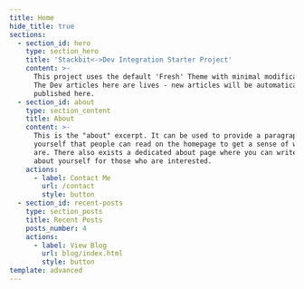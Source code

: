 ```yaml
---
title: Home
hide_title: true
sections:
  - section_id: hero
    type: section_hero
    title: 'Stackbit<->Dev Integration Starter Project'
    content: >-
      This project uses the default 'Fresh' Theme with minimal modification.
      The Dev articles here are lives - new articles will be automatically 
      published here. 
  - section_id: about
    type: section_content
    title: About
    content: >-
      This is the "about" excerpt. It can be used to provide a paragraph about
      yourself that people can read on the homepage to get a sense of who you
      are. There also exists a dedicated about page where you can write more
      about yourself for those who are interested.
    actions:
      - label: Contact Me
        url: /contact
        style: button
  - section_id: recent-posts
    type: section_posts
    title: Recent Posts
    posts_number: 4
    actions:
      - label: View Blog
        url: blog/index.html
        style: button
template: advanced
---
```

